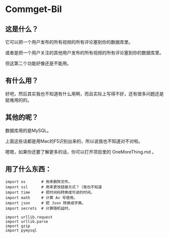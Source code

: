 # Commget-Bil

## 这是什么？

它可以把一个用户发布的所有视频的所有评论塞到你的数据库里。

或者是把一个用户关注的其他用户发布的所有视频的所有评论塞到你的数据库里。

但这第二个功能好像还是不能用。

## 有什么用？

好吧，然后其实我也不知道有什么用啊，而且实际上写得不好，还有很多问题还是挺难用的的。

## 其他的呢？

数据库用的是MySQL。

上面这些话都是用Mac的F5识别出来的，所以说我也不知道对不对啦。

嗯嗯，如果你还要了解更多的话，你可以打开项目里的 OneMoreThing.md 。

## 用了什么东西：

    import os       # 用来删除文件。
    import ssl      # 用来更改链接方式？（我也不知道
    import time     # 把时间码转换成可读的时间。
    import math     # 计算 Av 号使用。
    import json     # 把 Json 转换成字典。
    import secrets  # 计算随机延时。

    import urllib.request   
    import urllib.parse
    import gzip
    import pymysql
